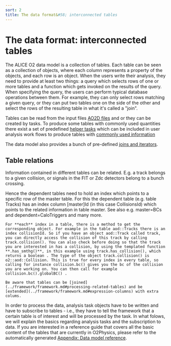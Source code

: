 ```yaml
---
sort: 2
title: The data format&#58; interconnected tables
---
```


# The data format&#58; interconnected tables

The ALICE O2 data model is a collection of tables. Each table can be seen as a collection of objects, where each column represents a property of the objects, and each row is an object. When the users write their analysis, they need to provide at least two things: a query which selects rows of one or more tables and a function which gets invoked on the results of the query. When specifying the query, the users can perform typical database operations between them. For example, they can only select rows matching a given query, or they can put two tables one on the side of the other and select the rows of the resulting table in what it's called a "join".

Tables can be read from the input files [AO2D files](../datamodel/ao2dTables.md) and or they can be created by tasks. To produce some tables with commonly used quantities there exist a set of predefined [helper tasks](../basics-usage/HelperTasks.md) which can be included in user analysis work flows to produce tables with [commonly used information](../datamodel/helperTaskTables.md)

The data model also provides a bunch of pre-defined [joins and iterators](../datamodel/joinsAndIterators.md).

## Table relations

Information contained in different tables can be related. E.g. a track belongs to a given collision, or signals in the FIT or Zdc detectors belong to a bunch crossing.

Hence the dependent tables need to hold an index which points to a specific row of the master table. For this the dependent table (e.g. table Tracks) has an index column [master]Id (in this case CollisionsId) which points to the related information in table master. See also e.g. master=BCs and dependent=CaloTriggers and many more.

```goal
For **each** index in a table, there is a method to get the corresponding object. For example in the table aod::Tracks there is an index collisionId. So if you have an object aod::Track called track, you can directly access the collision of this track by calling track.collision(). You can also check before doing so that the track you are interested in has a collision, by using the templated function **.has_smthg()**, in this example using track.has_collision(), which returns a boolean . The type of the object track.collision() is o2::aod::Collision. This is true for every index in every table, so calling for instance collision.bc() gives you the bc of the collision you are working on. You can then call for example collision.bc().globalBC() .
```

```note
Be aware that tables can be [joined](../framework/framework.md#processing-related-tables) and be [extended](../framework/framework.md#expression-columns) with extra colums.
```

In order to process the data, analysis task objects have to be written and have to subscribe to tables - i.e., they
have to tell the framework that a certain table is of interest and will be processed by the task.
In what folows, we will explain the basics regarding analysis tasks and the subscription to data.
If you are interested in a reference guide that covers all the basic content of the tables that
are currently in O2Physics, please refer to the automatically generated [Appendix: Data model reference](../09-appendix-fulldatatables/).
